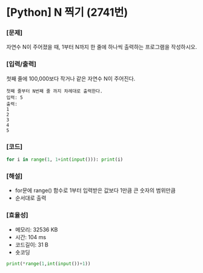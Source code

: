 # [Python] N 찍기 (2741번)

### [문제]

자연수 N이 주어졌을 때, 1부터 N까지 한 줄에 하나씩 출력하는 프로그램을 작성하시오.

### [입력/출력]

첫째 줄에 100,000보다 작거나 같은 자연수 N이 주어진다.

```
첫째 줄부터 N번째 줄 까지 차례대로 출력한다.
입력: 5
출력:
1
2
3
4
5
```

### [코드]

```python
for i in range(1, 1+int(input())): print(i)
```

### [해설]

- for문에 range() 함수로 1부터 입력받은 값보다 1만큼 큰 숫자의 범위만큼
- 순서대로 출력

### [효율성]

- 메모리: 32536 KB
- 시간: 104 ms
- 코드길이: 31 B
- 숏코딩

```python
print(*range(1,int(input())+1))
```